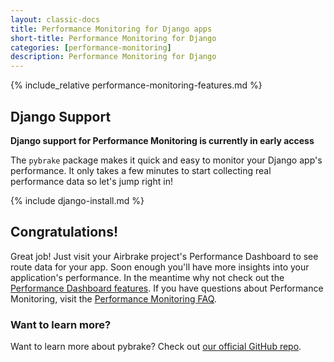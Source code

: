 ```yaml
---
layout: classic-docs
title: Performance Monitoring for Django apps
short-title: Performance Monitoring for Django
categories: [performance-monitoring]
description: Performance Monitoring for Django
---
```


{% include_relative performance-monitoring-features.md %}

## Django Support

**Django support for Performance Monitoring is currently in early access**

The `pybrake` package makes it quick and easy to monitor your Django app's
performance. It only takes a few minutes to start collecting real performance
data so let's jump right in!

{% include django-install.md %}

## Congratulations!

Great job! Just visit your Airbrake project's Performance Dashboard to see route
data for your app. Soon enough you'll have more insights into your application's
performance. In the meantime why not check out the [Performance Dashboard
features](/docs/performance-monitoring/performance-dashboard-features/). If you
have questions about Performance Monitoring, visit the [Performance Monitoring
FAQ](/docs/performance-monitoring/frequently-asked-questions/).

### Want to learn more?

Want to learn more about pybrake? Check out [our official GitHub repo](https://github.com/airbrake/pybrake).
